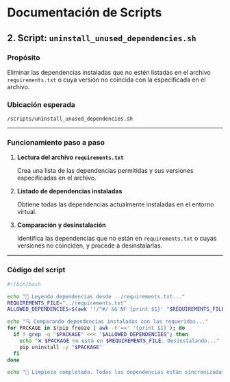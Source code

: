 # Documentación de Scripts

## 2. Script: `uninstall_unused_dependencies.sh`

### Propósito

Eliminar las dependencias instaladas que no estén listadas en el archivo `requirements.txt` o cuya versión no coincida con la especificada en el archivo.

### Ubicación esperada

`/scripts/uninstall_unused_dependencies.sh`

---

### Funcionamiento paso a paso

1. **Lectura del archivo `requirements.txt`**  

   Crea una lista de las dependencias permitidas y sus versiones especificadas en el archivo.

2. **Listado de dependencias instaladas**  

   Obtiene todas las dependencias actualmente instaladas en el entorno virtual.

3. **Comparación y desinstalación**  

   Identifica las dependencias que no están en `requirements.txt` o cuyas versiones no coinciden, y procede a desinstalarlas.

---

### Código del script

```bash
#!/bin/bash

echo "📄 Leyendo dependencias desde ../requirements.txt..."
REQUIREMENTS_FILE="../requirements.txt"
ALLOWED_DEPENDENCIES=$(awk '!/^#/ && NF {print $1}' "$REQUIREMENTS_FILE")

echo "🔍 Comparando dependencias instaladas con las requeridas..."
for PACKAGE in $(pip freeze | awk -F'==' '{print $1}'); do
  if ! grep -q "$PACKAGE" <<< "$ALLOWED_DEPENDENCIES"; then
    echo "❌ $PACKAGE no está en $REQUIREMENTS_FILE. Desinstalando..."
    pip uninstall -y "$PACKAGE"
  fi
done

echo "🎉 Limpieza completada. Todas las dependencias están sincronizadas con $REQUIREMENTS_FILE."
